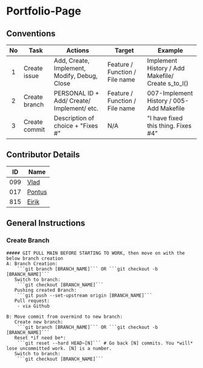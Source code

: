 # Portfolio-Page

## Conventions
| No  | Task          | Actions                                           | Target                          | Example |
| :-: | ------------- | ------------------------------------------------- |-------------------------------- | ------------------------------------------------- |
| 1   | Create issue  |    Add, Create, Implement, Modify, Debug, Close   | Feature / Function / File name  | Implement History / Add Makefile/ Create s_to_l() |
| 2   | Create branch |    PERSONAL ID + Add/ Create/ Implement/ etc.     | Feature / Function / File name  |  007-Implement History / 005-Add Makefile         |
| 3   | Create commit | Description of choice + "Fixes #<number of issue>"|               N/A               |  "I have fixed this thing. Fixes #4"              |
	

## Contributor Details

| ID    | Name                                    |
| :-:   | --------------------------------------- |
| 099   | [Vlad](https://github.com/VladDrag)     |
| 017   | [Pontus](https://github.com/mekkmann)   |
| 815   | [Eirik](https://github.com/EiriksLys)   |
	
## General Instructions

### Create Branch
	##### GIT PULL MAIN BEFORE STARTING TO WORK, then move on with the below branch creation
	A: Branch Creation:
		```git branch [BRANCH_NAME]``` OR ```git checkout -b [BRANCH_NAME]```
	   Switch to branch:
		```git checkout [BRANCH_NAME]```
	   Pushing created Branch:
		```git push --set-upstream origin [BRANCH_NAME]```
	   Pull request:
		- via Github

	B: Move commit from overmind to new branch:
	   Create new branch:
		```git branch [BRANCH_NAME]``` OR ```git checkout -b [BRANCH_NAME]```
	   Reset *if need be*:
		```git reset --hard HEAD~[N]``` # Go back [N] commits. You *will* lose uncommitted work. [N] is a number.
	   Switch to branch:
		```git checkout [BRANCH_NAME]```


